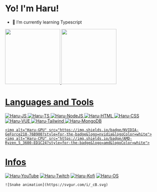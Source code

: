 # Yo! I'm Haru!
- 🌱 I’m currently learning Typescript
<div>
    <a href="https://github.com/haruzinh0">
        <img height="180em"
            src="https://github-readme-stats.vercel.app/api?username=haruzinh0&show_icons=true&theme=github_dark&include_all_commits=true&count_private=true" />
        <img height="180em"
            src="https://github-readme-stats.vercel.app/api/top-langs/?username=haruzinh0&layout=compact&langs_count=7&theme=github_dark" />
</div>

# Languages and Tools

<div>
    <img alt="Haru-JS" src="https://img.shields.io/badge/JavaScript-323330?style=for-the-badge&logo=javascript&logoColor=F7DF1E">
    <img alt="Haru-TS" src="https://img.shields.io/badge/TypeScript-007ACC?style=for-the-badge&logo=typescript&logoColor=white">
    <img alt="Haru-NodeJS" src="https://img.shields.io/badge/Node.js-43853D?style=for-the-badge&logo=node.js&logoColor=white">
    <img alt="Haru-HTML" src="https://img.shields.io/badge/HTML5-E34F26?style=for-the-badge&logo=html5&logoColor=white">
    <img alt="Haru-CSS" src="https://img.shields.io/badge/CSS3-1572B6?style=for-the-badge&logo=css3&logoColor=white">
    <img alt="Haru-VUE" src="https://img.shields.io/badge/Vue.js-35495E?style=for-the-badge&logo=vue.js&logoColor=4FC08D">
    <img alt="Haru-Tailwind" src="https://img.shields.io/badge/Tailwind_CSS-38B2AC?style=for-the-badge&logo=tailwind-css&logoColor=white">
    <img alt="Haru-MongoDB" src="https://img.shields.io/badge/MongoDB-4EA94B?style=for-the-badge&logo=mongodb&logoColor=white">

    <img alt="Haru-GPU" src="https://img.shields.io/badge/NVIDIA-GeForce210-76B900?style=for-the-badge&logo=nvidia&logoColor=white">
    <img alt="Haru-CPU" src="https://img.shields.io/badge/AMD-Ryzen_5_3600-ED1C24?style=for-the-badge&logo=amd&logoColor=white">
</div>


# Infos
<div>
    <a href="https://www.youtube.com/channel/UCiUoNW8-BTepuh3u1r65_bw" target="_blank"><img alt="Haru-YouTube"
            src="https://img.shields.io/badge/YouTube-FF0000?style=for-the-badge&logo=youtube&logoColor=white"></a>
    <a href="https://www.twitch.tv/haruzinsz" target="_blank"><img alt="Haru-Twitch"
            src="https://img.shields.io/badge/Twitch-9146FF?style=for-the-badge&logo=twitch&logoColor=white"></a>
    <a href="https://ko-fi.com/haruzinho" target="_blank"><img alt="Haru-Kofi"
            src="https://img.shields.io/badge/Ko--fi-F16061?style=for-the-badge&logo=ko-fi&logoColor=white"></a>
    <a href="#"><img alt="Haru-OS"
            src="https://img.shields.io/badge/Windows-0078D6?style=for-the-badge&logo=windows&logoColor=white"></a>

    ![Snake animation](https://svgur.com/i/_cB.svg)

</div>
